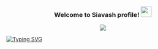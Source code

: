 <h3 align="center">
  Welcome to Siavash profile!
  <img src="https://media.giphy.com/media/hvRJCLFzcasrR4ia7z/giphy.gif" width="28">
</h3>

<p align="center">
  <a href="https://github.com/DenverCoder1/readme-typing-svg"><img src="https://readme-typing-svg.herokuapp.com?color=%2320C20E&size=23&width=440&height=45&center=true&vCenter=true&lines=The+Boy+Who+Live+Among+the+Codes;Web+Front-End+Developer;Curious"></a>
</p>

[![Typing SVG](https://readme-typing-svg.demolab.com/?lines=The+Boy+Who+Live+Among+the+Codes;Web+Front-End+Developer;Curious)](https://git.io/typing-svg)
